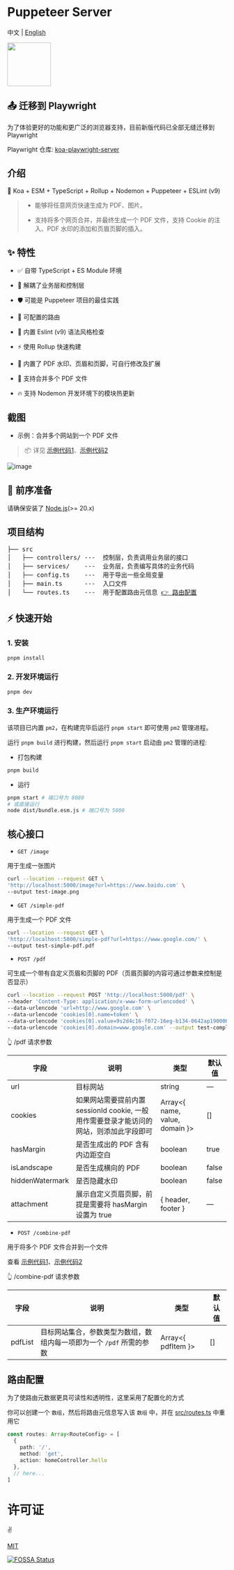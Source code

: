 # Puppeteer Server

中文 | [English](README-en.md)

<img src="https://github.com/pdsuwwz/puppeteer-server/assets/19891724/86177762-8a97-4656-8ee0-5add61c50237" height="100" align-right />


## 📤 迁移到 Playwright

为了体验更好的功能和更广泛的浏览器支持，目前新版代码已全部无缝迁移到 Playwright

Playwright 仓库: [koa-playwright-server](https://github.com/pdsuwwz/koa-playwright-server)

## 介绍

🦩 Koa + ESM + TypeScript + Rollup + Nodemon + Puppeteer + ESLint (v9)

> * 能够将任意网页快速生成为 PDF、图片。
>
> * 支持将多个网页合并，并最终生成一个 PDF 文件，支持 Cookie 的注入、PDF 水印的添加和页眉页脚的插入。

## ✨ 特性

* ✅ 自带 TypeScript + ES Module 环境

* 🌈 解耦了业务层和控制层

* 🛡 可能是 Puppeteer 项目的最佳实践

* 🧩 可配置的路由

* 🚧 内置 Eslint (v9) 语法风格检查

* ⚡ 使用 Rollup 快速构建

* 🔌 内置了 PDF 水印、页眉和页脚，可自行修改及扩展

* 🧲 支持合并多个 PDF 文件

* 🔥 支持 Nodemon 开发环境下的模块热更新


## 截图

* 示例：合并多个网站到一个 PDF 文件
> 📦 详见 [示例代码1](__test__/axios-browser.html)、[示例代码2](__test__/axios-node.js)


![image](https://user-images.githubusercontent.com/19891724/159743021-e1f9f528-d6d9-4d6b-b63f-4e71c6b72bdb.png)



## 🎯 前序准备

请确保安装了 [Node.js](https://nodejs.org/)(>= 20.x)


## 项目结构

<pre>
├── src
│   ├── controllers/ ---  控制层，负责调用业务层的接口
│   ├── services/    ---  业务层，负责编写具体的业务代码
│   ├── config.ts    ---  用于导出一些全局变量
│   ├── main.ts      ---  入口文件
│   └── routes.ts    ---  用于配置路由元信息 <a href="#路由配置">👉 路由配置</a>
</pre>

## ⚡ 快速开始

### 1. 安装

```bash
pnpm install
```

### 2. 开发环境运行

```bash
pnpm dev
```

### 3. 生产环境运行

该项目已内置 `pm2`，在构建完毕后运行 `pnpm start` 即可使用 `pm2` 管理进程。

运行 `pnpm build` 进行构建，然后运行 `pnpm start` 启动由 `pm2` 管理的进程:

* 打包构建

```bash
pnpm build
```

* 运行

```bash
pnpm start # 端口号为 8080
# 或直接运行
node dist/bundle.esm.js # 端口号为 5000
```

## 核心接口

* `GET /image`

用于生成一张图片

```bash
curl --location --request GET \
'http://localhost:5000/image?url=https://www.baidu.com' \
--output test-image.png
```

* `GET /simple-pdf`

用于生成一个 PDF 文件

```bash
curl --location --request GET \
'http://localhost:5000/simple-pdf?url=https://www.google.com/' \
--output test-simple-pdf.pdf
```

* `POST /pdf`

可生成一个带有自定义页眉和页脚的 PDF（页眉页脚的内容可通过参数来控制是否显示）

```bash
curl --location --request POST 'http://localhost:5000/pdf' \
--header 'Content-Type: application/x-www-form-urlencoded' \
--data-urlencode 'url=http://www.google.com' \
--data-urlencode 'cookies[0].name=token' \
--data-urlencode 'cookies[0].value=9s2d4c16-f072-16eg-b134-0642ap190006' \
--data-urlencode 'cookies[0].domain=www.google.com' --output test-complex-pdf.pdf
```

👆 /pdf 请求参数

| 字段 | 说明 | 类型 | 默认值 |
| -------- | -------- | -------- | -------- |
| url | 目标网站 | string | — |
| cookies | 如果网站需要提前内置 sessionId cookie, 一般用作需要登录才能访问的网站，则添加此字段即可 | Array<{ name, value, domain }> | [] |
| hasMargin | 是否生成出的 PDF 含有内边距空白 | boolean | true |
| isLandscape | 是否生成横向的 PDF | boolean | false |
| hiddenWatermark | 是否隐藏水印 | boolean | false |
| attachment | 展示自定义页眉页脚，前提是需要将 hasMargin 设置为 true | { header, footer } | — |


* `POST /combine-pdf`

用于将多个 PDF 文件合并到一个文件

查看 [示例代码1](__test__/axios-browser.html)、[示例代码2](__test__/axios-node.js)

👆 /combine-pdf 请求参数

| 字段 | 说明 | 类型 | 默认值 |
| -------- | -------- | -------- | -------- |
| pdfList | 目标网站集合，参数类型为数组，数组内每一项即为一个 `/pdf` 所需的参数 | Array<{ pdfItem }> | [] |


## 路由配置

为了使路由元数据更具可读性和透明性，这里采用了配置化的方式

你可以创建一个 `数组`，然后将路由元信息写入该 `数组` 中，并在 [src/routes.ts](src/routes.ts) 中重用它

```ts
const routes: Array<RouteConfig> = [
  {
    path: '/',
    method: 'get',
    action: homeController.hello
  },
  // here...
]
```

# 许可证

:v:

[MIT](./LICENSE)


[![FOSSA Status](https://app.fossa.com/api/projects/git%2Bgithub.com%2Fpdsuwwz%2Fpuppeteer-server.svg?type=large)](https://app.fossa.com/projects/git%2Bgithub.com%2Fpdsuwwz%2Fpuppeteer-server?ref=badge_large)

